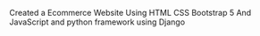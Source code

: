 Created a Ecommerce Website Using HTML CSS Bootstrap 5 And JavaScript and python framework using Django
